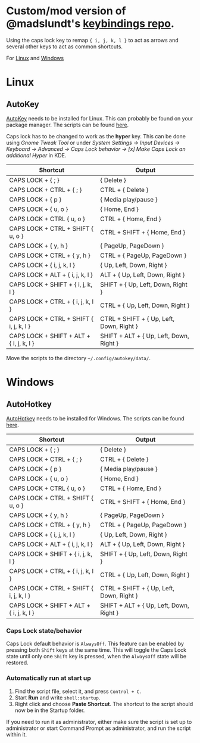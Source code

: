# Custom/mod version of @madslundt's [keybindings repo](https://github.com/madslundt/keybindings).

Using the caps lock key to remap `{ i, j, k, l }`  to act as arrows and several other keys to act as common shortcuts.

For [Linux](#linux) and [Windows](#windows)

# Linux
## AutoKey
[AutoKey](https://github.com/autokey/autokey) needs to be installed for Linux. This can probably be found on your package manager. The scripts can be found [here](linux/autokey).

Caps lock has to be changed to work as the **hyper** key. This can be done using *Gnome Tweak Tool* or under *System Settings -> Input Devices -> Keyboard -> Advanced -> Caps Lock behavior -> [x] Make Caps Lock an additional Hyper* in KDE.

| Shortcut                                | Output                           |
| --------------------------------------- | -------------------------------- |
| CAPS LOCK + { ; }							  		  	| { Delete }						           |
| CAPS LOCK + CTRL + { ; }								| CTRL + { Delete }						     |
| CAPS LOCK + { p }									   		| { Media play/pause }				     |
| CAPS LOCK + { u, o }              			| { Home, End }            				 |
| CAPS LOCK + CTRL { u, o }        				| CTRL + { Home, End }             |
| CAPS LOCK + CTRL + SHIFT { u, o }       | CTRL + SHIFT + { Home, End }     |
| CAPS LOCK + { y, h }									  | { PageUp, PageDown }						 |
| CAPS LOCK + CTRL + { y, h }							| CTRL + { PageUp, PageDown }	     |
| CAPS LOCK + { i, j, k, l }        			| { Up, Left, Down, Right }				 |
| CAPS LOCK + ALT + { i, j, k, l }        | ALT + { Up, Left, Down, Right }  |
| CAPS LOCK + SHIFT + { i, j, k, l }      | SHIFT + { Up, Left, Down, Right }|
| CAPS LOCK + CTRL + { i, j, k, l }				| CTRL + { Up, Left, Down, Right } |
| CAPS LOCK + CTRL + SHIFT { i, j, k, l } | CTRL + SHIFT + { Up, Left, Down, Right } |
| CAPS LOCK + SHIFT + ALT + { i, j, k, l }| SHIFT + ALT + { Up, Left, Down, Right }  |

Move the scripts to the directory `~/.config/autokey/data/`.


# Windows

## AutoHotkey
[AutoHotkey](https://autohotkey.com) needs to be installed for Windows. The scripts can be found [here](windows/autohotkey).

| Shortcut                                | Output                           |
| --------------------------------------- | -------------------------------- |
| CAPS LOCK + { ; }							  		  	| { Delete }						           |
| CAPS LOCK + CTRL + { ; }								| CTRL + { Delete }						     |
| CAPS LOCK + { p }												| { Media play/pause }				     |
| CAPS LOCK + { u, o }              			| { Home, End }            				 |
| CAPS LOCK + CTRL { u, o }        				| CTRL + { Home, End }             |
| CAPS LOCK + CTRL + SHIFT { u, o }       | CTRL + SHIFT + { Home, End } |
| CAPS LOCK + { y, h }									  | { PageUp, PageDown }						 |
| CAPS LOCK + CTRL + { y, h }							| CTRL + { PageUp, PageDown }	     |
| CAPS LOCK + { i, j, k, l }        			| { Up, Left, Down, Right }				 |
| CAPS LOCK + ALT + { i, j, k, l }        | ALT + { Up, Left, Down, Right }  |
| CAPS LOCK + SHIFT + { i, j, k, l }      | SHIFT + { Up, Left, Down, Right }|
| CAPS LOCK + CTRL + { i, j, k, l }				| CTRL + { Up, Left, Down, Right } |
| CAPS LOCK + CTRL + SHIFT { i, j, k, l } | CTRL + SHIFT + { Up, Left, Down, Right } |
| CAPS LOCK + SHIFT + ALT + { i, j, k, l }| SHIFT + ALT + { Up, Left, Down, Right }  |

### Caps Lock state/behavior
Caps Lock default behavior is `AlwaysOff`. This feature can be enabled by pressing both `Shift` keys at the same time. This will toggle the Caps Lock state until only one `Shift` key is pressed, when the `AlwaysOff` state will be restored.


### Automatically run at start up
 1. Find the script file, select it, and press `Control + C`.
 2. Start **Run** and write `shell:startup`.
 3. Right click and choose **Paste Shortcut**. The shortcut to the script should now be in the Startup folder.

 If you need to run it as administrator, either make sure the script is set up to administrator or start Command Prompt as administrator, and run the script within it.
